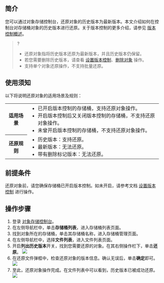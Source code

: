 ## 简介

您可以通过对象存储控制台，还原对象的历史版本为最新版本。本文介绍如何在控制台对存储桶对象的历史版本进行还原。关于版本控制的更多介绍，请参见 [版本控制概述](https://cloud.tencent.com/document/product/436/19883)。

>? 
>- 还原对象指将历史版本还原为最新版本，并且历史版本仍保留。
>- 若您需要删除历史版本，请查看 [设置版本控制](https://cloud.tencent.com/document/product/436/19881)、[删除对象](https://cloud.tencent.com/document/product/436/13323) 操作。
>- 支持单个对象还原操作，不支持批量还原。
>


## 使用须知

以下将说明还原对象的适用场景及规则：

<table>
	<tr><th>适用场景</th><td><ul  style="margin: 0;"><li>已开启版本控制的存储桶，支持还原对象操作。</li><li>开启版本控制后又关闭版本控制的存储桶，不支持还原对象操作。</li><li>未曾开启版本控制的存储桶，不支持还原对象操作。</li></ul></td></tr>
	<tr><th>还原规则</th><td><ul  style="margin: 0;"><li>历史版本：支持还原。</li><li>最新版本：无法还原。</li><li>带有删除标记版本：无法还原。</li></ul></td></tr>
</table>


## 前提条件

还原对象前，请您确保存储桶已开启版本控制。如未开启，请参考文档 [设置版本控制](https://cloud.tencent.com/document/product/436/19881) 进行操作。

## 操作步骤

1. 登录 [对象存储控制台](https://console.cloud.tencent.com/cos5)。
2. 在左侧导航栏中，单击**存储桶列表**，进入存储桶列表页面。
3. 找到对象所在的存储桶，单击其存储桶名称，进入存储桶管理页面。
4. 在左侧导航栏中，选择**文件列表**，进入文件列表页面。
5. 开启**列出历史版本**开关，找到您需要还原的对象。在其右侧操作栏下，单击**还原**。
![](https://main.qcloudimg.com/raw/b9daff0905452022a6e4f7b6500d930a.png)
6. 在还原文件弹框中，检查还原对象的版本信息。确认无误后，单击**确定**即可。
![](https://main.qcloudimg.com/raw/c557e71ddc62ac0acad67d32288b5810.png)
7. 至此，还原对象操作完成。在文件列表中可以看到，历史版本已被成功还原。
![](https://main.qcloudimg.com/raw/1635abadf5f7d1845139445c5c9b5ec1.png)

